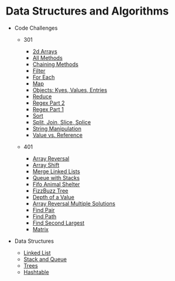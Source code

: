 # Data Structures and Algorithms  
  
* Code Challenges  
  * 301  
    * [2d Arrays](https://github.com/MSpake/data-structures-and-algorithms/tree/master/code-challenges/301/2d-arrays)  
    * [All Methods](https://github.com/MSpake/data-structures-and-algorithms/tree/master/code-challenges/301/all-methods)  
    * [Chaining Methods](https://github.com/MSpake/data-structures-and-algorithms/tree/master/code-challenges/301/chaining-methods)  
    * [Filter](https://github.com/MSpake/data-structures-and-algorithms/tree/master/code-challenges/301/filter)  
    * [For Each](https://github.com/MSpake/data-structures-and-algorithms/tree/master/code-challenges/301/for-each)  
    * [Map](https://github.com/MSpake/data-structures-and-algorithms/tree/master/code-challenges/301/map)  
    * [Objects: Kyes, Values, Entries](https://github.com/MSpake/data-structures-and-algorithms/tree/master/code-challenges/301/object-keys-values-entries)  
    * [Reduce](https://github.com/MSpake/data-structures-and-algorithms/tree/master/code-challenges/301/reduce)  
    * [Regex Part 2](https://github.com/MSpake/data-structures-and-algorithms/tree/master/code-challenges/301/regex-2)  
    * [Regex Part 1](https://github.com/MSpake/data-structures-and-algorithms/tree/master/code-challenges/301/regex-part1)  
    * [Sort](https://github.com/MSpake/data-structures-and-algorithms/tree/master/code-challenges/301/sort)  
    * [Split, Join, Slice, Splice](https://github.com/MSpake/data-structures-and-algorithms/tree/master/code-challenges/301/split-join-slice-splice)  
    * [String Manipulation](https://github.com/MSpake/data-structures-and-algorithms/tree/master/code-challenges/301/string-manip)  
    * [Value vs. Reference](https://github.com/MSpake/data-structures-and-algorithms/tree/master/code-challenges/301/value-vs-reference)

  * 401  
    * [Array Reversal](https://github.com/MSpake/data-structures-and-algorithms/tree/master/code-challenges/401/arrayReverse)  
    * [Array Shift](https://github.com/MSpake/data-structures-and-algorithms/tree/master/code-challenges/401/arrayShift)  
    * [Merge Linked Lists](https://github.com/MSpake/data-structures-and-algorithms/tree/master/code-challenges/401/llMerge)  
    * [Queue with Stacks](https://github.com/MSpake/data-structures-and-algorithms/tree/master/code-challenges/401/queueWithStacks)  
    * [Fifo Animal Shelter](https://github.com/MSpake/data-structures-and-algorithms/tree/master/code-challenges/401/fifoAnimalShelter)  
    * [FizzBuzz Tree](https://github.com/MSpake/data-structures-and-algorithms/tree/master/code-challenges/401/fizzBuzzTree)  
    * [Depth of a Value](https://github.com/MSpake/data-structures-and-algorithms/tree/master/code-challenges/401/depth)  
    * [Array Reversal Multiple Solutions](https://github.com/MSpake/data-structures-and-algorithms/tree/master/code-challenges/401/arrayReverseMultipleSolutions)  
    * [Find Pair](https://github.com/MSpake/data-structures-and-algorithms/tree/master/code-challenges/401/findPair)  
    * [Find Path](https://github.com/MSpake/data-structures-and-algorithms/tree/master/code-challenges/401/findPath)  
    * [Find Second Largest](https://github.com/MSpake/data-structures-and-algorithms/tree/master/code-challenges/401/findSecondLargest)  
    * [Matrix](https://github.com/MSpake/data-structures-and-algorithms/tree/master/code-challenges/401/matrix)  

    
* Data Structures  
  * [Linked List](https://github.com/MSpake/data-structures-and-algorithms/tree/master/data-structures/linkedList)  
  * [Stack and Queue](https://github.com/MSpake/data-structures-and-algorithms/tree/master/data-structures/stacksAndQueues)  
  * [Trees](https://github.com/MSpake/data-structures-and-algorithms/tree/master/data-structures/tree)  
  * [Hashtable](https://github.com/MSpake/data-structures-and-algorithms/tree/master/data-structures/hashtable)  


